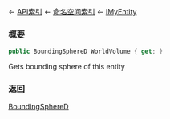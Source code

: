 ← [API索引](Api-Index) ← [命名空间索引](Namespace-Index) ← [IMyEntity](VRage.Game.ModAPI.Ingame.IMyEntity)

### 概要

```csharp
public BoundingSphereD WorldVolume { get; }
```

Gets bounding sphere of this entity

### 返回

[BoundingSphereD](VRageMath.BoundingSphereD)

